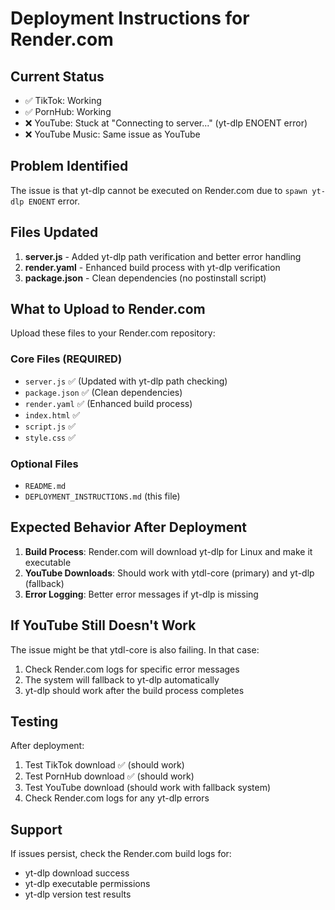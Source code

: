 # Deployment Instructions for Render.com

## Current Status
- ✅ TikTok: Working
- ✅ PornHub: Working  
- ❌ YouTube: Stuck at "Connecting to server..." (yt-dlp ENOENT error)
- ❌ YouTube Music: Same issue as YouTube

## Problem Identified
The issue is that yt-dlp cannot be executed on Render.com due to `spawn yt-dlp ENOENT` error.

## Files Updated
1. **server.js** - Added yt-dlp path verification and better error handling
2. **render.yaml** - Enhanced build process with yt-dlp verification
3. **package.json** - Clean dependencies (no postinstall script)

## What to Upload to Render.com
Upload these files to your Render.com repository:

### Core Files (REQUIRED)
- `server.js` ✅ (Updated with yt-dlp path checking)
- `package.json` ✅ (Clean dependencies)
- `render.yaml` ✅ (Enhanced build process)
- `index.html` ✅
- `script.js` ✅
- `style.css` ✅

### Optional Files
- `README.md`
- `DEPLOYMENT_INSTRUCTIONS.md` (this file)

## Expected Behavior After Deployment
1. **Build Process**: Render.com will download yt-dlp for Linux and make it executable
2. **YouTube Downloads**: Should work with ytdl-core (primary) and yt-dlp (fallback)
3. **Error Logging**: Better error messages if yt-dlp is missing

## If YouTube Still Doesn't Work
The issue might be that ytdl-core is also failing. In that case:
1. Check Render.com logs for specific error messages
2. The system will fallback to yt-dlp automatically
3. yt-dlp should work after the build process completes

## Testing
After deployment:
1. Test TikTok download ✅ (should work)
2. Test PornHub download ✅ (should work)  
3. Test YouTube download (should work with fallback system)
4. Check Render.com logs for any yt-dlp errors

## Support
If issues persist, check the Render.com build logs for:
- yt-dlp download success
- yt-dlp executable permissions
- yt-dlp version test results
